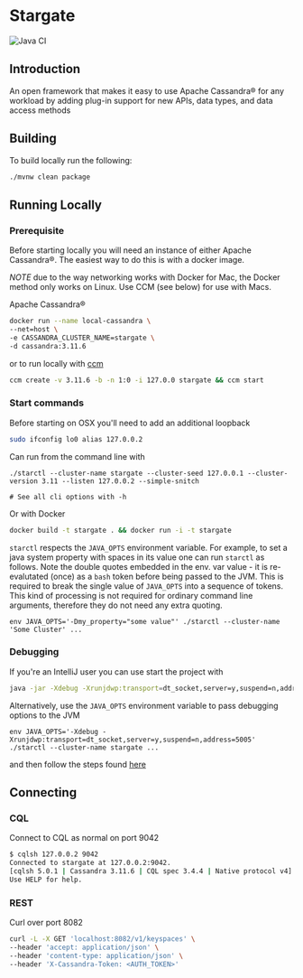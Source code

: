 # Stargate

![Java CI](https://github.com/stargate/stargate/workflows/Java%20CI/badge.svg)

## Introduction

An open framework that makes it easy to use Apache Cassandra&reg; for any workload by adding plug-in support for new APIs, data 
types, and data access methods

## Building

To build locally run the following:

```sh
./mvnw clean package
```

## Running Locally

### Prerequisite

Before starting locally you will need an instance of either Apache Cassandra&reg;. The easiest way to do this is with a 
docker image. 

*NOTE* due to the way networking works with Docker for Mac, the Docker method only works on Linux. Use CCM (see below) for 
use with Macs.

Apache Cassandra&reg;

```sh
docker run --name local-cassandra \
--net=host \
-e CASSANDRA_CLUSTER_NAME=stargate \
-d cassandra:3.11.6
```

or to run locally with [ccm](https://github.com/riptano/ccm)

```sh
ccm create -v 3.11.6 -b -n 1:0 -i 127.0.0 stargate && ccm start
```

### Start commands

Before starting on OSX you'll need to add an additional loopback

```sh
sudo ifconfig lo0 alias 127.0.0.2
```

Can run from the command line with

```
./starctl --cluster-name stargate --cluster-seed 127.0.0.1 --cluster-version 3.11 --listen 127.0.0.2 --simple-snitch

# See all cli options with -h
```

Or with Docker

```sh
docker build -t stargate . && docker run -i -t stargate
```

`starctl` respects the `JAVA_OPTS` environment variable. 
For example, to set a java system property with spaces in its value one can run `starctl` as follows. 
Note the double quotes embedded in the env. var value - it is re-evalutated (once) as a `bash` token before being
passed to the JVM. This is required to break the single value of `JAVA_OPTS` into a sequence of tokens.
This kind of processing is not required for ordinary command line arguments, therefore they do not need any extra
quoting.

```shell script
env JAVA_OPTS='-Dmy_property="some value"' ./starctl --cluster-name 'Some Cluster' ...
```

### Debugging

If you're an IntelliJ user you can use start the project with

```sh
java -jar -Xdebug -Xrunjdwp:transport=dt_socket,server=y,suspend=n,address=5005 -Dstargate.libdir=./stargate-lib stargate-lib/stargate-starter-1.0-SNAPSHOT.jar
```

Alternatively, use the `JAVA_OPTS` environment variable to pass debugging options to the JVM

```shell script
env JAVA_OPTS='-Xdebug -Xrunjdwp:transport=dt_socket,server=y,suspend=n,address=5005' ./starctl --cluster-name stargate ...
```

and then follow the steps found [here](https://www.baeldung.com/intellij-remote-debugging)


## Connecting

### CQL

Connect to CQL as normal on port 9042

```sh
$ cqlsh 127.0.0.2 9042
Connected to stargate at 127.0.0.2:9042.
[cqlsh 5.0.1 | Cassandra 3.11.6 | CQL spec 3.4.4 | Native protocol v4]
Use HELP for help.
```

### REST

Curl over port 8082

```sh
curl -L -X GET 'localhost:8082/v1/keyspaces' \
--header 'accept: application/json' \
--header 'content-type: application/json' \
--header 'X-Cassandra-Token: <AUTH_TOKEN>'
```
